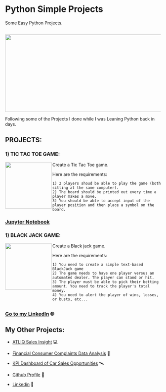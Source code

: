 # Python Simple Projects

Some Easy Python Projects.
##
<p align="center">
  <img width="660" height="250" src="https://github.com/gulshang7/Python_Simple_Projects/assets/124501309/40e91b70-be85-47a7-bf87-3a5bd7d1cd02">
</p>

Following some of the Projects I done while I was Leaning Python back in days.

## PROJECTS:

### 1) TIC TAC TOE GAME:

<img align="left" width="150" height="150" src="https://github.com/gulshang7/Python_Simple_Projects/assets/124501309/9b669f50-9e74-4853-8e5f-7598de66a742">

 Create a Tic Tac Toe game.
 
 Here are the requirements:
   
    1) 2 players shoud be able to play the game (both sitting at the same computer).
    2) The board should be printed out every time a player makes a move.
    3) You should be able to accept input of the player position and then place a symbol on the board.
    
### [Jupyter Notebook](https://github.com/gulshang7/Python_Simple_Projects/blob/main/Tic%20Tac%20Toe/Tic%20Tac%20Toe%20.ipynb)
    
### 1) BLACK JACK GAME:

<img align="left" width="150" height="150" src="https://github.com/gulshang7/Python_Simple_Projects/assets/124501309/1d9f8258-9402-4632-81e5-e5fbde50345f">

 Create a Black jack game.

 Here are the requirements:
   
    1) You need to create a simple text-based BlackJack game
    2) The game needs to have one player versus an automated dealer. The player can stand or hit.
    3) The player must be able to pick their betting amount. You need to track the player's total money.
    4) You need to alert the player of wins, losses, or busts, etc...

## 

### [Go to my LinkedIn](https://www.linkedin.com/in/gulshan-gedam-362905209/) 🌐

## My Other Projects:

- [ATLIQ Sales Insight](https://github.com/gulshang7/ATLIQ_Sales_Insight_Data_Analysis_using_SQL_and_Tableau) 💻

- [Financial Consumer Complaints Data Analysis](https://github.com/gulshang7/Financial-Consumer-Complaints-Data-Analysis-Using-Tableau-Dashboard) 📜

- [KPI Dashboard of Car Sales Opportunities](https://github.com/gulshang7/KPI_Dashboard_of_Car_sales_Win_Loss_Data_Analysis_using_Excel_and_Tableau) 🛰️

- [Github Profile](https://github.com/gulshang7) 🧮

- [Linkedin](https://www.linkedin.com/in/gulshan-gedam-362905209/) 🤝
